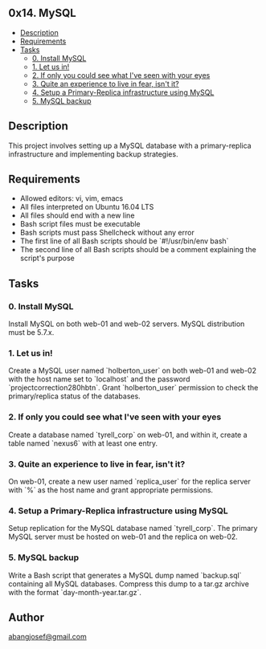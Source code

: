 ## 0x14. MySQL

- [Description](#description)
- [Requirements](#requirements)
- [Tasks](#tasks)
  - [0. Install MySQL](#0-install-mysql)
  - [1. Let us in!](#1-let-us-in)
  - [2. If only you could see what I've seen with your eyes](#2-if-only-you-could-see-what-ive-seen-with-your-eyes)
  - [3. Quite an experience to live in fear, isn't it?](#3-quite-an-experience-to-live-in-fear-isnt-it)
  - [4. Setup a Primary-Replica infrastructure using MySQL](#4-setup-a-primary-replica-infrastructure-using-mysql)
  - [5. MySQL backup](#5-mysql-backup)

## Description

This project involves setting up a MySQL database with a primary-replica infrastructure and implementing backup strategies.

## Requirements

- Allowed editors: vi, vim, emacs
- All files interpreted on Ubuntu 16.04 LTS
- All files should end with a new line
- Bash script files must be executable
- Bash scripts must pass Shellcheck without any error
- The first line of all Bash scripts should be \`#!/usr/bin/env bash\`
- The second line of all Bash scripts should be a comment explaining the script's purpose

## Tasks

### 0. Install MySQL

Install MySQL on both web-01 and web-02 servers. MySQL distribution must be 5.7.x.

### 1. Let us in!

Create a MySQL user named \`holberton_user\` on both web-01 and web-02 with the host name set to \`localhost\` and the password \`projectcorrection280hbtn\`. Grant \`holberton_user\` permission to check the primary/replica status of the databases.

### 2. If only you could see what I've seen with your eyes

Create a database named \`tyrell_corp\` on web-01, and within it, create a table named \`nexus6\` with at least one entry.

### 3. Quite an experience to live in fear, isn't it?

On web-01, create a new user named \`replica_user\` for the replica server with \`%\` as the host name and grant appropriate permissions.

### 4. Setup a Primary-Replica infrastructure using MySQL

Setup replication for the MySQL database named \`tyrell_corp\`. The primary MySQL server must be hosted on web-01 and the replica on web-02.

### 5. MySQL backup

Write a Bash script that generates a MySQL dump named \`backup.sql\` containing all MySQL databases. Compress this dump to a tar.gz archive with the format \`day-month-year.tar.gz\`.

## Author
abangjosef@gmail.com
